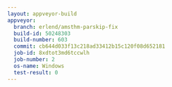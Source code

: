 ```yaml
---
layout: appveyor-build
appveyor:
  branch: erlend/amsthm-parskip-fix
  build-id: 50248303
  build-number: 603
  commit: cb644d033f13c218ad33412b15c120f08d652181
  job-id: 8xdtot3md6tccwlh
  job-number: 2
  os-name: Windows
  test-result: 0
---
```

